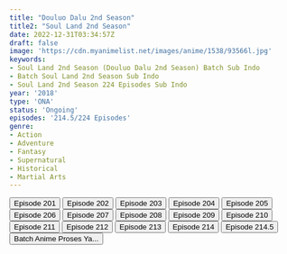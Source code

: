 ```yaml
---
title: "Douluo Dalu 2nd Season"
title2: "Soul Land 2nd Season"
date: 2022-12-31T03:34:57Z
draft: false
image: 'https://cdn.myanimelist.net/images/anime/1538/93566l.jpg'
keywords:
- Soul Land 2nd Season (Douluo Dalu 2nd Season) Batch Sub Indo
- Batch Soul Land 2nd Season Sub Indo
- Soul Land 2nd Season 224 Episodes Sub Indo
year: '2018'
type: 'ONA'
status: 'Ongoing'
episodes: '214.5/224 Episodes'
genre:
- Action
- Adventure
- Fantasy
- Supernatural
- Historical
- Martial Arts
---
```


<div class="d-g gg-10">
<div class="d-g gg-5 gtc-r ai-c">
<button onclick="window.open('?arc=cZtpRKWn5S_20220924/201/MP4/Kuramanime-SOULLD_S2-201-480p-Anichin','_blank')">Episode 201</button>
<button onclick="window.open('?arc=3TlhWbpK4y_20221001/202/MP4/Kuramanime-SOULLD_S2-202-480p-Anichin','_blank')">Episode 202</button>
<button onclick="window.open('?arc=uZzrLKApiI_20221008/203/MP4/Kuramanime-SOULLD_S2-203-480p-Anichin','_blank')">Episode 203</button>
<button onclick="window.open('?arc=0dXiuh6Y9T_20221015/204/MP4/Kuramanime-SOULLD_S2-204-480p-Anichin','_blank')">Episode 204</button>
<button onclick="window.open('?arc=izT5FKBGW9_20221022/205/MP4/Kuramanime-SOULLD_S2-205-480p-Anichin','_blank')">Episode 205</button>
<button onclick="window.open('?arc=GcqbMiNEeu_20221029/206/MP4/Kuramanime-SOULLD_S2-206-480p-Anichin','_blank')">Episode 206</button>
<button onclick="window.open('?arc=y2O4wVLh39_20221105/207/MP4/Kuramanime-SOULLD_S2-207-480p-Anichin','_blank')">Episode 207</button>
<button onclick="window.open('?arc=SdbErXMcMT_20221112/208/MP4/Kuramanime-SOULLD_S2-208-480p-Anichin','_blank')">Episode 208</button>
<button onclick="window.open('?arc=LMTOkgT9Z8_20221119/209/MP4/Kuramanime-SOULLD_S2-209-480p-Anichin','_blank')">Episode 209</button>
<button onclick="window.open('?arc=kC1aXErc3J_20221126/210/MP4/Kuramanime-SOULLD_S2-210-480p-Anichin','_blank')">Episode 210</button>
<button onclick="window.open('?arc=91XQeNevJ1_20221203/211/MP4/Kuramanime-SOULLD_S2-211-480p-Anichin','_blank')">Episode 211</button>
<button onclick="window.open('?arc=HKvKgifElu_20221210/212/MP4/Kuramanime-SOULLD_S2-212-480p-Anichin','_blank')">Episode 212</button>
<button onclick="window.open('?arc=gy5lnlSM9L_20221217/213/MP4/Kuramanime-SOULLD_S2-213-480p-Anichin','_blank')">Episode 213</button>
<button onclick="window.open('?arc=MW6YKbUbxq_20221224/214/MP4/Kuramanime-SOULLD_S2-214-480p-Anichin','_blank')">Episode 214</button>
<button onclick="window.open('?arc=Bi5ZEtrP5h_20221231/214.5/MP4/Kuramanime-SOULLD_S2-214.5-480p-Anichin','_blank')">Episode 214.5</button>
</div>
<div class="d-g gg-5 gtc-r ai-c">
<button onclick="window.open('#','_blank')">Batch Anime Proses Ya...</button>
</div>
</div>